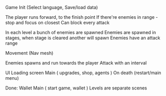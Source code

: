 ﻿Game
Init (Select language, Save/load data)


The player runs forward, to the finish point
If there're enemies in range - stop and focus on closest
Can block every attack

In each level a bunch of enemies are spawned
Enemies are spawned in stages, when stage is cleared another will spawn
Enemies have an attack range

Movement (Nav mesh)

Enemies spawns and run towards the player
Attack with an interval

UI
Loading screen
Main (
upgrades,
shop,
agents
)
On death (restart/main menu)

Done:
Wallet
Main (
start game,
wallet
)
Levels are separate scenes